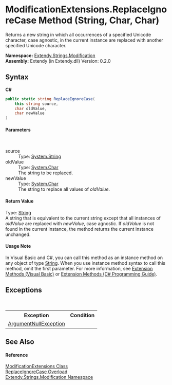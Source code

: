 # ModificationExtensions.ReplaceIgnoreCase Method (String, Char, Char)
 

Returns a new string in which all occurrences of a specified Unicode character, case agnostic, in the current instance are replaced with another specified Unicode character.

**Namespace:**&nbsp;<a href="N_Extendy_Strings_Modification">Extendy.Strings.Modification</a><br />**Assembly:**&nbsp;Extendy (in Extendy.dll) Version: 0.2.0

## Syntax

**C#**<br />
``` C#
public static string ReplaceIgnoreCase(
	this string source,
	char oldValue,
	char newValue
)
```


#### Parameters
&nbsp;<dl><dt>source</dt><dd>Type: <a href="https://docs.microsoft.com/dotnet/api/system.string" target="_blank">System.String</a><br /></dd><dt>oldValue</dt><dd>Type: <a href="https://docs.microsoft.com/dotnet/api/system.char" target="_blank">System.Char</a><br />The string to be replaced.</dd><dt>newValue</dt><dd>Type: <a href="https://docs.microsoft.com/dotnet/api/system.char" target="_blank">System.Char</a><br />The string to replace all values of *oldValue*.</dd></dl>

#### Return Value
Type: <a href="https://docs.microsoft.com/dotnet/api/system.string" target="_blank">String</a><br />A string that is equivalent to the current string except that all instances of *oldValue* are replaced with *newValue*, case agnostic. If *oldValue* is not found in the current instance, the method returns the current instance unchanged.

#### Usage Note
In Visual Basic and C#, you can call this method as an instance method on any object of type <a href="https://docs.microsoft.com/dotnet/api/system.string" target="_blank">String</a>. When you use instance method syntax to call this method, omit the first parameter. For more information, see <a href="https://docs.microsoft.com/dotnet/visual-basic/programming-guide/language-features/procedures/extension-methods">Extension Methods (Visual Basic)</a> or <a href="https://docs.microsoft.com/dotnet/csharp/programming-guide/classes-and-structs/extension-methods">Extension Methods (C# Programming Guide)</a>.

## Exceptions
&nbsp;<table><tr><th>Exception</th><th>Condition</th></tr><tr><td><a href="https://docs.microsoft.com/dotnet/api/system.argumentnullexception" target="_blank">ArgumentNullException</a></td><td /></tr></table>

## See Also


#### Reference
<a href="T_Extendy_Strings_Modification_ModificationExtensions">ModificationExtensions Class</a><br /><a href="Overload_Extendy_Strings_Modification_ModificationExtensions_ReplaceIgnoreCase">ReplaceIgnoreCase Overload</a><br /><a href="N_Extendy_Strings_Modification">Extendy.Strings.Modification Namespace</a><br />